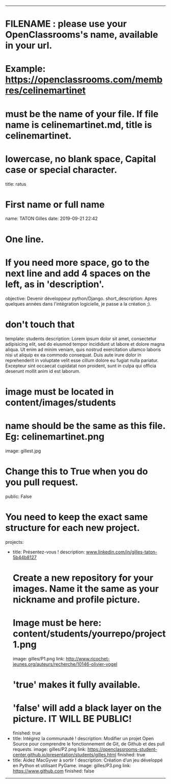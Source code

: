 ---

# FILENAME : please use your OpenClassrooms's name, available in your url.
# Example: https://openclassrooms.com/membres/celinemartinet
# must be the name of your file. If file name is celinemartinet.md, title is celinemartinet.
# lowercase, no blank space, Capital case or special character.
title: ratus

# First name or full name
name: TATON Gilles
date: 2019-09-21 22:42

# One line.
# If you need more space, go to the next line and add 4 spaces on the left, as in 'description'.
objective: Devenir développeur python/Django.
short_description: Apres quelques années dans l'intégration logicielle, je passe a la création ;).

# don't touch that
template: students
description:
    Lorem ipsum dolor sit amet, consectetur adipisicing elit, sed do eiusmod
    tempor incididunt ut labore et dolore magna aliqua. Ut enim ad minim veniam,
    quis nostrud exercitation ullamco laboris nisi ut aliquip ex ea commodo
    consequat. Duis aute irure dolor in reprehenderit in voluptate velit esse
    cillum dolore eu fugiat nulla pariatur. Excepteur sint occaecat cupidatat non
    proident, sunt in culpa qui officia deserunt mollit anim id est laborum.

# image must be located in content/images/students
# name should be the same as this file. Eg: celinemartinet.png
image: gillest.jpg

# Change this to True when you do you pull request.
public: False

# You need to keep the exact same structure for each new project.
projects:
  - title: Présentez-vous !
    description: www.linkedin.com/in/gilles-taton-5b44b8127
    # Create a new repository for your images. Name it the same as your nickname and profile picture.
    # Image must be here: content/students/yourrepo/project1.png
    image: gilles/P1.png
    link: http://www.ricochet-jeunes.org/auteurs/recherche/10146-olivier-vogel
    # 'true' makes it fully available.
    # 'false' will add a black layer on the picture. IT WILL BE PUBLIC!
    finished: true
  - title: Intégrez la communauté !
    description: Modifier un projet Open Source pour comprendre le fonctionnement de Git, de Github et des pull requests. 
    image: gilles/P2.png
    link: https://openclassrooms-student-center.github.io/presentation/students/gilles.html
    finished: true
  - title: Aidez MacGyver à sortir !
    description: Création d’un jeu développé en Python et utilisant PyGame.
    image: gilles/P3.png
    link: https://www.github.com
    finished: false
---